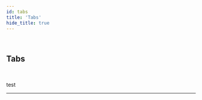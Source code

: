 ```yaml
---
id: tabs
title: 'Tabs'
hide_title: true
---
```


<br />

<div class="clearfix">
    <div class="column-left" style={{width: '7%'}}>
        <div class="tabsComponentSVG"></div>
    </div>
    <div class="column-right" style={{width: '93%'}}>
        <h2 style={{color:'#B174E5',margin:'0'}}>Tabs</h2>
    </div>
</div>



<br />

test 


---